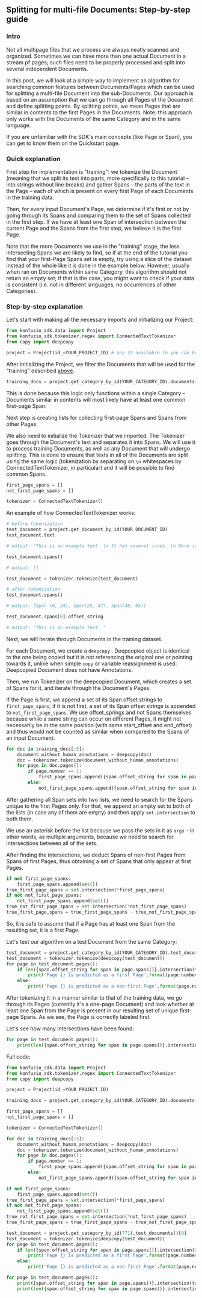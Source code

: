 ## Splitting for multi-file Documents: Step-by-step guide

### Intro

Not all multipage files that we process are always neatly scanned and organized. Sometimes we can have more than one actual 
Document in a stream pf pages; such files need to be properly processed and split into several independent Documents. 

In this post, we will look at a simple way to implement an algorithm for searching common features between 
Documents/Pages which can be used for splitting a multi-file Document into the sub-Documents. Our approach is based on 
an assumption that we can go through all Pages of the Document and define splitting points. By splitting points, we mean 
Pages that are similar in contents to the first Pages in the Documents. 
Note: this approach only works with the Documents of the same Category and in the same language. 

If you are unfamiliar with the SDK's main concepts (like Page or Span), you can get to know them on the Quickstart page.


### Quick explanation

First step for implementation is "training": we tokenize the Document (meaning that we split its text into parts, more 
specifically to this tutorial – into strings without line breaks) and gather Spans – the parts of the text in the Page –
each of which is present on every first Page of each Documents in the training data. 

Then, for every input Document's Page, we determine if it's first or not by going through its Spans and comparing them 
to the set of Spans collected in the first step. If we have at least one Span of intersection between the current Page 
and the Spans from the first step, we believe it is the first Page.

Note that the more Documents we use in the "training" stage, the less intersecting Spans we are likely to find, so if at
the end of the tutorial you find that your first-Page Spans set is empty, try using a slice of the dataset instead of 
the whole like it is done in the example below. However, usually when ran on Documents within same Category, this 
algorithm should not return an empty set; if that is the case, you might want to check if your data is consistent (i.e. 
not in different languages, no occurrences of other Categories).

### Step-by-step explanation

Let's start with making all the necessary imports and initializing our Project:
```python
from konfuzio_sdk.data import Project
from konfuzio_sdk.tokenizer.regex import ConnectedTextTokenizer
from copy import deepcopy

project = Project(id_=YOUR_PROJECT_ID) # any ID available to you can be here
```

After initializing the Project, we filter the Documents that will be used for the "training" described [above](#Intro).  
```python
training_docs = project.get_category_by_id(YOUR_CATEGORY_ID).documents()
```
This is done because this logic only functions within a single Category – Documents similar in contents will most likely have at least one common first-page Span.

Next step is creating lists for collecting first-page Spans and Spans from other Pages.  

We also need to initialize the Tokenizer that we imported. The Tokenizer goes through the Document's text and separates it into Spans. We will use it to process training Documents, as well as any Document that will undergo splitting. This is done to ensure that texts in all of the Documents are split using the same logic (tokenization by separating on `\n` whitespaces by ConnectedTextTokenizer, in particular) and it will be possible to find common Spans. 

```python
first_page_spans = []
not_first_page_spans = []

tokenizer = ConnectedTextTokenizer()
```

An example of how ConnectedTextTokenizer works:
```python
# before tokenization
test_document = project.get_document_by_id(YOUR_DOCUMENT_ID)
test_document.text

# output: "This is an example text. \n It has several lines. \n Here it finishes."

test_document.spans()

# output: []

test_document = tokenizer.tokenize(test_document)

# after tokenization
test_document.spans()

# output: [Span (0, 24), Span(25, 47), Span(48, 65)]

test_document.spans[0].offset_string

# output: "This is an example text. "
```

Next, we will iterate through Documents in the training dataset. 

For each Document, we create a `deepcopy` .  Deepcopied object is identical to the one being copied but it is not referencing the original one or pointing towards it, unlike when simple `copy`  or variable reassignment is used. Deepcopied Document does not have Annotations.

Then, we run Tokenizer on the deepcopied Document, which creates a set of Spans for it, and iterate through the Document's Pages.

If the Page is first, we append a set of its Span offset strings to `first_page_spans`; if it is not first, a set of its Span offset strings is appended to `not_first_page_spans`. We use offset_springs and not Spans themselves because while a same string can occur on different Pages, it might not necessarily be in the same position (with same start_offset and end_offset) and thus would not be counted as similar when compared to the Spans of an input Document.
```python
for doc in training_docs[:5]:
    document_without_human_annotations = deepcopy(doc)
    doc = tokenizer.tokenize(document_without_human_annotations)
    for page in doc.pages():
        if page.number == 1:
            first_page_spans.append({span.offset_string for span in page.spans()})
        else:
            not_first_page_spans.append({span.offset_string for span in page.spans()})
```


After gathering all Span sets into two lists, we need to search for the Spans unique to the first Pages only. For that, we append an empty set to both of the lists (in case any of them are empty) and then apply `set.intersection` to both them. 

We use an asterisk before the list because we pass the sets in it as `args` – in other words, as multiple arguments, because we need to search for intersections between all of the sets.

After finding the intersections, we deduct Spans of non-first Pages from Spans of first Pages, thus obtaining a set of Spans that only appear at first Pages. 
```python
if not first_page_spans:
    first_page_spans.append(set())
true_first_page_spans = set.intersection(*first_page_spans)
if not not_first_page_spans:
    not_first_page_spans.append(set())
true_not_first_page_spans = set.intersection(*not_first_page_spans)
true_first_page_spans = true_first_page_spans - true_not_first_page_spans
```
So, it is safe to assume that if a Page has at least one Span from the resulting set, it is a first 
Page.

Let's test our algorithm on a test Document from the same Category:
```python
test_document = project.get_category_by_id(YOUR_CATEGORY_ID).test_documents()[0]
test_document = tokenizer.tokenize(deepcopy(test_document))
for page in test_document.pages():
    if len({span.offset_string for span in page.spans()}.intersection(true_first_page_spans)) > 0:
        print('Page {} is predicted as a first Page'.format(page.number))
    else:
        print('Page {} is predicted as a non-first Page'.format(page.number))
```
After tokenizing it in a manner similar to that of the training data, we go through its Pages (currently it's a one-page Document) and look whether at least one Span from the Page is present in our resulting set of unique first-page Spans. As we see, the Page is correctly labeled first.

Let's see how many intersections have been found:
```python
for page in test_document.pages():
    print(len({span.offset_string for span in page.spans()}.intersection(true_first_page_spans)))
```

Full code:
```python
from konfuzio_sdk.data import Project
from konfuzio_sdk.tokenizer.regex import ConnectedTextTokenizer
from copy import deepcopy

project = Project(id_=YOUR_PROJECT_ID)

training_docs = project.get_category_by_id(YOUR_CATEGORY_ID).documents()

first_page_spans = []
not_first_page_spans = []

tokenizer = ConnectedTextTokenizer()

for doc in training_docs[:5]:
    document_without_human_annotations = deepcopy(doc)
    doc = tokenizer.tokenize(document_without_human_annotations)
    for page in doc.pages():
        if page.number == 1:
            first_page_spans.append({span.offset_string for span in page.spans()})
        else:
            not_first_page_spans.append({span.offset_string for span in page.spans()})

if not first_page_spans:
    first_page_spans.append(set())
true_first_page_spans = set.intersection(*first_page_spans)
if not not_first_page_spans:
    not_first_page_spans.append(set())
true_not_first_page_spans = set.intersection(*not_first_page_spans)
true_first_page_spans = true_first_page_spans - true_not_first_page_spans

test_document = project.get_category_by_id(771).test_documents()[0]
test_document = tokenizer.tokenize(deepcopy(test_document))
for page in test_document.pages():
    if len({span.offset_string for span in page.spans()}.intersection(true_first_page_spans)) > 0:
        print('Page {} is predicted as a first Page'.format(page.number))
    else:
        print('Page {} is predicted as a non-first Page'.format(page.number))

for page in test_document.pages():
    print({span.offset_string for span in page.spans()}.intersection(true_first_page_spans))
    print(len({span.offset_string for span in page.spans()}.intersection(true_first_page_spans)))
```